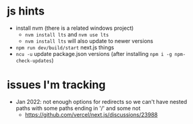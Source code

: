 # js hints

-   install nvm (there is a related windows project)
    -   `nvm install lts` and `nvm use lts`
    -   `nvm install lts` will also update to newer versions
-   `npm run dev/build/start` next.js things
-   `ncu -u` update package.json versions (after installing `npm i -g npm-check-updates`)

# issues I'm tracking

-   Jan 2022: not enough options for redirects so we can't have nested paths with some paths ending in '/' and some not
    -   https://github.com/vercel/next.js/discussions/23988
